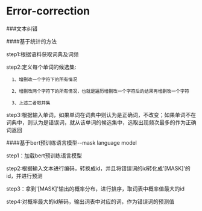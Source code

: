 # Error-correction

###文本纠错


####基于统计的方法


step1:根据语料获取词典及词频

step2:定义每个单词的候选集:

      1、增删改一个字符下的所有情况
      
      2、增删改两个字符下的所有情况，也就是遍历增删改一个字符后的结果再增删改一个字符
      
      3、上述二者取并集

step3:根据输入单词，如果单词在词典中则认为是正确词，不改变；如果单词不在词典中，则认为是错误词，就从该单词的候选集中，选取出现频次最多的作为正确词返回
      

####基于bert预训练语言模型--mask language model


step1：加载bert预训练语言模型

step2:根据输入文本进行编码，转换成id，并且将错误词的id转化成'[MASK]'的id，并进行预测

step3：拿到'[MASK]'输出的概率分布，进行排序，取词表中概率值最大的id

step4:对概率最大的id解码，输出词表中对应的词，作为错误词的预测值



